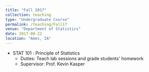 ```yaml
---
title: "Fall 2017"
collection: teaching
type: "Undergraduate Course"
permalink: /teaching/Fall17
venue: "Department of Statistics"
date: 2017-08-22
location: "Ames, IA"
---
```


* STAT 101 : Principle of Statistics
  * Duties: Teach lab sessions and grade students' homework
  * Supervisor: Prof. Kevin Kasper
